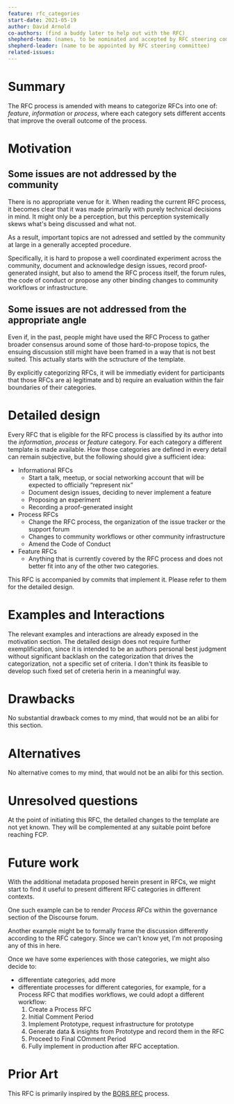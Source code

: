 ```yaml
---
feature: rfc_categories
start-date: 2021-05-19
author: David Arnold
co-authors: (find a buddy later to help out with the RFC)
shepherd-team: (names, to be nominated and accepted by RFC steering committee)
shepherd-leader: (name to be appointed by RFC steering committee)
related-issues:
---
```


# Summary
[summary]: #summary

The RFC process is amended with means to categorize RFCs into one of: _feature_, 
_information_ or _process_, where each category sets different accents that
improve the overall outcome of the process.

# Motivation
[motivation]: #motivation

## Some issues are not addressed by the community

There is no appropriate venue for it. When reading the current RFC process, it becomes
clear that it was made primarily with purely technical decisions in mind. It might only
be a perception, but this perception systemically skews what's being discussed and what
not.

As a result, important topics are not adressed and settled by the community at large
in a generally accepted procedure.

Specifically, it is hard to propose a well coordinated experiment across the community,
document and acknowledge design issues, record proof-generated insight, but also to
amend the RFC process itself, the forum rules, the code of conduct or propose any other 
binding changes to community workflows or infrastructure.

## Some issues are not addressed from the appropriate angle

Even if, in the past, people might have used the RFC Process to gather broader consensus
around some of those hard-to-propose topics, the ensuing discussion still might have been
framed in a way that is not best suited. This actually starts with the sctructure of the
template.

By explicitly categorizing RFCs, it will be immediatly evident for participants that
those RFCs are a) legitimate and b) require an evaluation within the fair boundaries
of their categories.

# Detailed design
[design]: #detailed-design

Every RFC that is eligible for the RFC process is classified by its author into the
_information_, _process_ or _feature_ category. For each category a different template
is made available. How those categories are defined in every detail can remain
subjective, but the following should give a sufficient idea:

- Informational RFCs
  - Start a talk, meetup, or social networking account that will be expected to officially “represent nix”
  - Document design issues, deciding to never implement a feature
  - Proposing an experiment
  - Recording a proof-generated insight   
- Process RFCs
  - Change the RFC process, the organization of the issue tracker or the support forum
  - Changes to community workflows or other community infrastructure
  - Amend the Code of Conduct        
- Feature RFCs
  - Anything that is currently covered by the RFC process and does not better fit into
    any of the other two categories.

This RFC is accompanied by commits that implement it. Please refer to them for the detailed
design.

# Examples and Interactions
[examples-and-interactions]: #examples-and-interactions

The relevant examples and interactions are already exposed in the motivation section.
The detailed design does not require further exemplification, since it is intended to be
an authors personal best judgment without significant backlash on the categorization
that drives the categorization, not a specific set of criteria. I don't think its 
feasible to develop such fixed set of creteria herin in a meaningful way.

# Drawbacks
[drawbacks]: #drawbacks

No substantial drawback comes to my mind, that would not be an alibi for this section.

# Alternatives
[alternatives]: #alternatives

No alternative comes to my mind, that would not be an alibi for this section.

# Unresolved questions
[unresolved]: #unresolved-questions

At the point of initiating this RFC, the detailed changes to the template are not yet known.
They will be complemented at any suitable point before reaching FCP.

# Future work
[future]: #future-work

With the additional metadata proposed herein present in RFCs, we might start to find it useful
to present different RFC categories in different contexts.

One such example can be to render
_Process RFCs_ within the governance section of the Discourse forum.

Another example might be to formally frame the discussion differently according to the RFC category.
Since we can't know yet, I'm not proposing any of this in here.

Once we have some experiences with those categories, we might also decide to:

- differentiate categories, add more
- differentiate processes for different categories, for example, for a Process RFC that modifies
   workflows, we could adopt a different workflow:
  1. Create a Process RFC
  1. Initial Comment Period
  1. Implement Prototype, request infrastructure for prototype
  1. Generate data & insights from Prototype and record them in the RFC
  1. Proceed to Final COmment Period
  1. Fully implement in production after RFC acceptation.

# Prior Art

This RFC is primarily inspired by the [BORS RFC][bors-rfc] process.

[bors-rfc]: https://bors.tech/rfcs/
